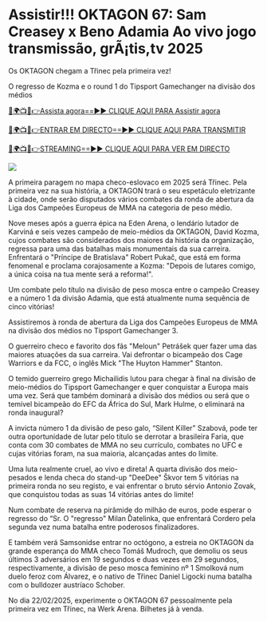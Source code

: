 # Assistir!!! OKTAGON 67: Sam Creasey x Beno Adamia Ao vivo jogo transmissão, grÃ¡tis,tv 2025 #

Os OKTAGON chegam a Třinec pela primeira vez!

O regresso de Kozma e o round 1 do Tipsport Gamechanger na divisão dos médios

[🔴🌍📺📱👉Assista agora==►► CLIQUE AQUI PARA Assistir agora](https://t.co/yZeIHMQq4S)

[🔴🌍📺📱👉ENTRAR EM DIRECTO==►► CLIQUE AQUI PARA TRANSMITIR](https://t.co/yZeIHMQq4S)

[🔴🌍📺📱👉STREAMING==►► CLIQUE AQUI PARA VER EM DIRECTO](https://t.co/yZeIHMQq4S)

<a href="https://t.co/yZeIHMQq4S" rel="nofollow" data-target="animated-image.originalLink"><img src="https://camo.githubusercontent.com/1be82823e85778f8a57db5ea2a2e46822e8721e5be32dc31a466a7df3bb16d49/68747470733a2f2f636c6173736963616c7363686f6f6c6f6662616c6c65746c692e636f6d2f6e686b2f72676273727465672e676966" data-canonical-src="https://classicalschoolofballetli.com/nhk/rgbsrteg.gif" style="max-width: 100%; display: inline-block;" data-target="animated-image.originalImage"></a>

A primeira paragem no mapa checo-eslovaco em 2025 será Třinec. Pela primeira vez na sua história, a OKTAGON trará o seu espetáculo eletrizante à cidade, onde serão disputados vários combates da ronda de abertura da Liga dos Campeões Europeus de MMA na categoria de peso médio.

Nove meses após a guerra épica na Eden Arena, o lendário lutador de Karviná e seis vezes campeão de meio-médios da OKTAGON, David Kozma, cujos combates são considerados dos maiores da história da organização, regressa para uma das batalhas mais monumentais da sua carreira. Enfrentará o "Príncipe de Bratislava" Robert Pukač, que está em forma fenomenal e proclama corajosamente a Kozma: "Depois de lutares comigo, a única coisa na tua mente será a reforma!".

Um combate pelo título na divisão de peso mosca entre o campeão Creasey e a número 1 da divisão Adamia, que está atualmente numa sequência de cinco vitórias!

Assistiremos à ronda de abertura da Liga dos Campeões Europeus de MMA na divisão dos médios no Tipsport Gamechanger 3.

O guerreiro checo e favorito dos fãs "Meloun" Petrášek quer fazer uma das maiores atuações da sua carreira. Vai defrontar o bicampeão dos Cage Warriors e da FCC, o inglês Mick "The Huyton Hammer" Stanton.

O temido guerreiro grego Michailidis lutou para chegar à final na divisão de meio-médios do Tipsport Gamechanger e quer conquistar a Europa mais uma vez. Será que também dominará a divisão dos médios ou será que o temível bicampeão do EFC da África do Sul, Mark Hulme, o eliminará na ronda inaugural?

A invicta número 1 da divisão de peso galo, “Silent Killer” Szabová, pode ter outra oportunidade de lutar pelo título se derrotar a brasileira Faria, que conta com 30 combates de MMA no seu currículo, combates no UFC e cujas vitórias foram, na sua maioria, alcançadas antes do limite.

Uma luta realmente cruel, ao vivo e direta! A quarta divisão dos meio-pesados ​​e lenda checa do stand-up "DeeDee" Škvor tem 5 vitórias na primeira ronda no seu registo, e vai enfrentar o bruto sérvio Antonio Zovak, que conquistou todas as suas 14 vitórias antes do limite!

Num combate de reserva na pirâmide do milhão de euros, pode esperar o regresso do “Sr. O "regresso" Milan Ďatelinka, que enfrentará Cordero pela segunda vez numa batalha entre poderosos finalizadores.

E também verá Samsonidse entrar no octógono, a estreia no OKTAGON da grande esperança do MMA checo Tomáš Mudroch, que demoliu os seus últimos 3 adversários em 19 segundos e duas vezes em 29 segundos, respectivamente, a divisão de peso mosca feminino nº 1 Smolková num duelo feroz com Álvarez, e o nativo de Třinec Daniel Ligocki numa batalha com o bulldozer austríaco Schober.

No dia 22/02/2025, experimente o OKTAGON 67 pessoalmente pela primeira vez em Třinec, na Werk Arena. Bilhetes já à venda.

